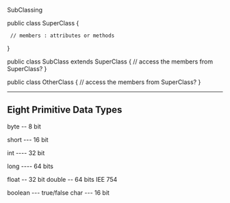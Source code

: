 SubClassing


public class SuperClass {

	 // members : attributes or methods
}


public class SubClass extends SuperClass {
    // access the members from SuperClass?
}


public class OtherClass {
	// access the members from SuperClass?
}


------------------------------------------------------

Eight Primitive Data Types
--------------------------------------------------------------
byte  -- 8 bit

short --- 16 bit

int ---- 32 bit

long ---- 64 bits


float -- 32 bit
double -- 64 bits IEE 754

boolean --- true/false
char --- 16 bit